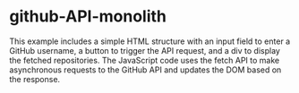 # github-API-monolith
This example includes a simple HTML structure with an input field to enter a GitHub username, a button to trigger the API request, and a div to display the fetched repositories. The JavaScript code uses the fetch API to make asynchronous requests to the GitHub API and updates the DOM based on the response.
